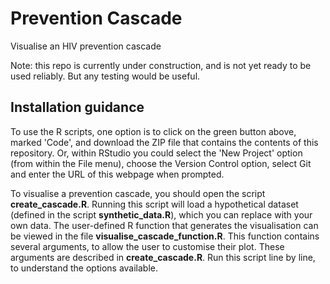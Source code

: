 # Prevention Cascade
Visualise an HIV prevention cascade

Note: this repo is currently under construction, and is not yet ready to be used reliably. But any testing would be useful.

## Installation guidance
To use the R scripts, one option is to click on the green button above, marked 'Code', and download the ZIP file that contains the contents of this repository. Or, within RStudio you could select the 'New Project' option (from within the File menu), choose the Version Control option, select Git and enter the URL of this webpage when prompted.

To visualise a prevention cascade, you should open the 
script **create_cascade.R**. Running this script will 
load a hypothetical dataset (defined in the script **synthetic_data.R**), which you can replace with your own data. The user-defined R function that generates the visualisation can be viewed in the file **visualise_cascade_function.R**. This function contains several arguments, to allow the user to customise their plot. These arguments are described in **create_cascade.R**. Run this script line by line, to understand the options available.
